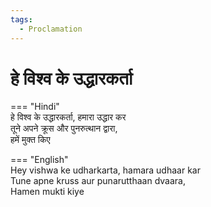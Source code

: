 ```yaml
---
tags:
  - Proclamation
---
```



  
# हे विश्व के उद्धारकर्ता  

=== "Hindi"  
    हे विश्व के उद्धारकर्ता, हमारा उद्धार कर  
    तूने अपने क्रूस और पुनरुत्थान द्वारा,  
    हमें मुक्त किए  

=== "English"  
    Hey vishwa ke udharkarta, hamara udhaar kar  
    Tune apne kruss aur punarutthaan dvaara,  
    Hamen mukti kiye  